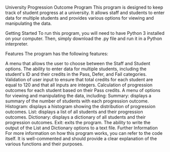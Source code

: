 University Progression Outcome Program
This program is designed to keep track of student progress at a university. It allows staff and students to enter data for multiple students and provides various options for viewing and manipulating the data.

Getting Started
To run this program, you will need to have Python 3 installed on your computer. Then, simply download the .py file and run it in a Python interpreter.

Features
The program has the following features:

A menu that allows the user to choose between the Staff and Student options.
The ability to enter data for multiple students, including the student's ID and their credits in the Pass, Defer, and Fail categories.
Validation of user input to ensure that total credits for each student are equal to 120 and that all inputs are integers.
Calculation of progression outcomes for each student based on their Pass credits.
A menu of options for viewing and manipulating the data, including:
Summary: displays a summary of the number of students with each progression outcome.
Histogram: displays a histogram showing the distribution of progression outcomes.
List: displays a list of all students and their progression outcomes.
Dictionary: displays a dictionary of all students and their progression outcomes.
Exit: exits the program.
The ability to write the output of the List and Dictionary options to a text file.
Further Information
For more information on how this program works, you can refer to the code itself. It is well-commented and should provide a clear explanation of the various functions and their purposes.
